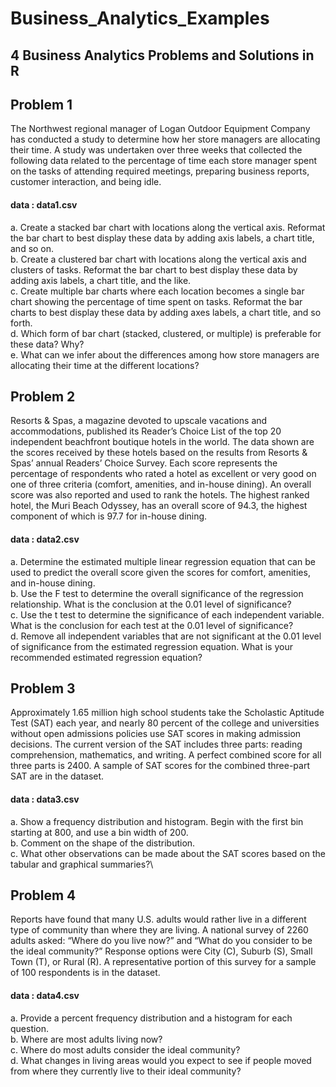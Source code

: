# Business_Analytics_Examples
## 4 Business Analytics Problems and Solutions in R 

## Problem 1
The Northwest regional manager of Logan Outdoor Equipment Company has conducted a study to determine how her store managers are allocating their time. A study was undertaken over three weeks that collected the following data related to the percentage of time each store manager spent on the tasks of attending required meetings, preparing business reports, customer interaction, and being idle.
#### data : data1.csv

a. Create a stacked bar chart with locations along the vertical axis. Reformat the bar chart to best display these data by adding axis labels, a chart title, and so on.\
b. Create a clustered bar chart with locations along the vertical axis and clusters of tasks. Reformat the bar chart to best display these data by adding axis labels, a chart title, and the like. \
c. Create multiple bar charts where each location becomes a single bar chart showing the percentage of time spent on tasks. Reformat the bar charts to best display these data by adding axes labels, a chart title, and so forth. \
d. Which form of bar chart (stacked, clustered, or multiple) is preferable for these data? Why? \
e. What can we infer about the differences among how store managers are allocating their time at the different locations?


## Problem 2
Resorts & Spas, a magazine devoted to upscale vacations and accommodations, published its Reader’s Choice List of the top 20 independent beachfront boutique hotels in the world. The data shown are the scores received by these hotels based on the results from Resorts & Spas’ annual Readers’ Choice Survey. Each score represents the percentage of respondents who rated a hotel as excellent or very good on one of three criteria (comfort, amenities, and in-house dining). An overall score was also reported and used to rank the hotels. The highest ranked hotel, the Muri Beach Odyssey, has an overall score of 94.3, the highest component of which is 97.7 for in-house dining.
#### data : data2.csv

a. Determine the estimated multiple linear regression equation that can be used to predict the overall score given the scores for comfort, amenities, and in-house dining. \
b. Use the F test to determine the overall significance of the regression relationship. What is the conclusion at the 0.01 level of significance? \
c. Use the t test to determine the significance of each independent variable. What is the conclusion for each test at the 0.01 level of significance? \
d. Remove all independent variables that are not significant at the 0.01 level of significance from the estimated regression equation. What is your recommended estimated regression equation? 


## Problem 3
Approximately 1.65 million high school students take the Scholastic Aptitude Test (SAT) each year, and nearly 80 percent of the college and universities without open admissions policies use SAT scores in making admission decisions. The current version of the SAT includes three parts: reading comprehension, mathematics, and writing. A perfect combined score for all three parts is 2400. A sample of SAT scores for the combined three-part SAT are in the dataset.
#### data : data3.csv

a. Show a frequency distribution and histogram. Begin with the first bin starting at 800, and use a bin width of 200. \
b. Comment on the shape of the distribution. \
c. What other observations can be made about the SAT scores based on the tabular and graphical summaries?\


## Problem 4
Reports have found that many U.S. adults would rather live in a different type of community than where they are living. A national survey of 2260 adults asked: “Where do you live now?” and “What do you consider to be the ideal community?” Response options were City (C), Suburb (S), Small Town (T), or Rural (R). A representative portion of this survey for a sample of 100 respondents is in the dataset.
#### data : data4.csv

a. Provide a percent frequency distribution and a histogram for each question. \
b. Where are most adults living now? \
c. Where do most adults consider the ideal community? \
d. What changes in living areas would you expect to see if people moved from where they currently live to their ideal community?





